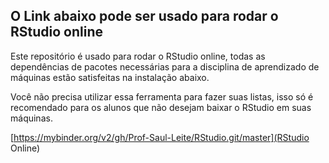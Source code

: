 ## O Link abaixo pode ser usado para rodar o RStudio online

Este repositório é usado para rodar o RStudio online, todas as dependências de pacotes necessárias para a disciplina de aprendizado de máquinas estão satisfeitas na instalação abaixo. 

Você não precisa utilizar essa ferramenta para fazer suas listas, isso só é recomendado para os alunos que não desejam baixar o RStudio em suas máquinas.

[https://mybinder.org/v2/gh/Prof-Saul-Leite/RStudio.git/master](RStudio Online)